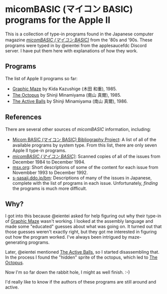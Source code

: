 # micomBASIC (マイコン BASIC) programs for the Apple II

This is a collection of type-in programs found in the Japanese
computer magazine [_micomBASIC (マイコン BASIC)_] from the '80s and
'90s.  These programs were typed in by @eientei from the applesaucefdc
Discord server.  I have put them here with explanations of how they
work.

[_micomBASIC (マイコン BASIC)_]: https://archive.org/details/micombasic

## Programs

The list of Apple II programs so far:

*   [Graphic Maze](graphic_maze) by Kida Kazushige (木田 和重), 1985.
*   [The Octopus](octopus) by Shinji Minamiyama (南山 真爾), 1985.
*   [The Active Balls](active_balls) by Shinji Minamiyama (南山 真爾),
    1986.

## References

There are several other sources of _micomBASIC_ information, including:

*   [Micom BASIC (マイコン BASIC) Bibliography Project]: A list of all
    of the available programs by system type.  From this list, there
    are only seven Apple II type-in programs.
*   [_micomBASIC (マイコン BASIC)_]: Scanned copies of all of the
    issues from December 1984 to December 1994.
*   [msx.org](https://www.msx.org/wiki/Micom_BASIC_Magazine): Short
    descriptions of some of the content for each issue from Novembber
    1993 to December 1992.
*   [s-sasaji.ddo.jp/bm](http://s-sasaji.ddo.jp/bm/): Descriptions of
    many of the issues in Japanese, complete with the list of programs
    in each issue. Unfortunately, _finding_ the programs is much more
    difficult.

[Micom BASIC (マイコン BASIC) Bibliography Project]: https://www.gamingalexandria.com/wp/2022/06/micom-basic-%E3%83%9E%E3%82%A4%E3%82%B3%E3%83%B3-basic-bibliography-project/

## Why?

I got into this because @eientei asked for help figuring out why their
type-in of [Graphic Maze](graphic_maze) wasn't working.  I looked at
the assembly language and made some "educated" guesses about what was
going on.  It turned out that those guesses weren't exactly right, but
they got me interested in figuring out how the program worked.  I've
always been intrigued by maze-generating programs.

Later, @eientei mentioned [The Active Balls](active_balls), so I
started disassembling that.  In the process I found the "hidden"
sprite of the octopus, which led to [The Octopus](octopus).

Now I'm so far down the rabbit hole, I might as well finish. :-)

I'd really like to know if the authors of these programs are still
around and active.

